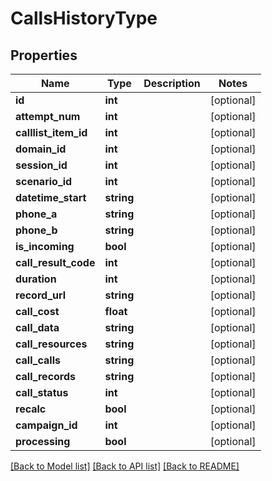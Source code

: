 # CallsHistoryType

## Properties
Name | Type | Description | Notes
------------ | ------------- | ------------- | -------------
**id** | **int** |  | [optional] 
**attempt_num** | **int** |  | [optional] 
**calllist_item_id** | **int** |  | [optional] 
**domain_id** | **int** |  | [optional] 
**session_id** | **int** |  | [optional] 
**scenario_id** | **int** |  | [optional] 
**datetime_start** | **string** |  | [optional] 
**phone_a** | **string** |  | [optional] 
**phone_b** | **string** |  | [optional] 
**is_incoming** | **bool** |  | [optional] 
**call_result_code** | **int** |  | [optional] 
**duration** | **int** |  | [optional] 
**record_url** | **string** |  | [optional] 
**call_cost** | **float** |  | [optional] 
**call_data** | **string** |  | [optional] 
**call_resources** | **string** |  | [optional] 
**call_calls** | **string** |  | [optional] 
**call_records** | **string** |  | [optional] 
**call_status** | **int** |  | [optional] 
**recalc** | **bool** |  | [optional] 
**campaign_id** | **int** |  | [optional] 
**processing** | **bool** |  | [optional] 

[[Back to Model list]](../README.md#documentation-for-models) [[Back to API list]](../README.md#documentation-for-api-endpoints) [[Back to README]](../README.md)


